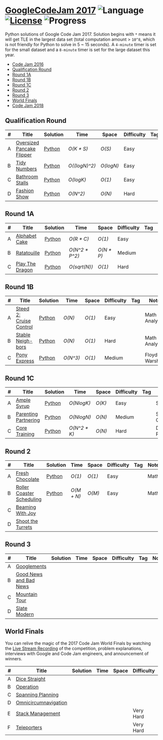 # [GoogleCodeJam 2017](https://codingcompetitions.withgoogle.com/codejam/archive/2017) ![Language](https://img.shields.io/badge/language-Python-orange.svg) [![License](https://img.shields.io/badge/license-MIT-blue.svg)](./LICENSE.md) ![Progress](https://img.shields.io/badge/progress-14%20%2F%2027-ff69b4.svg)

Python solutions of Google Code Jam 2017. Solution begins with `*` means it will get TLE in the largest data set (total computation amount > `10^8`, which is not friendly for Python to solve in 5 ~ 15 seconds). A `4-minute` timer is set for the small dataset and a `8-minute` timer is set for the large dataset this year.

* [Code Jam 2016](https://github.com/kamyu104/GoogleCodeJam-2016)
* [Qualification Round](https://github.com/kamyu104/GoogleCodeJam-2017#qualification-round)
* [Round 1A](https://github.com/kamyu104/GoogleCodeJam-2017#round-1a)
* [Round 1B](https://github.com/kamyu104/GoogleCodeJam-2017#round-1b)
* [Round 1C](https://github.com/kamyu104/GoogleCodeJam-2017#round-1c)
* [Round 2](https://github.com/kamyu104/GoogleCodeJam-2017#round-2)
* [Round 3](https://github.com/kamyu104/GoogleCodeJam-2017#round-3)
* [World Finals](https://github.com/kamyu104/GoogleCodeJam-2017#world-finals)
* [Code Jam 2018](https://github.com/kamyu104/GoogleCodeJam-2018)

## Qualification Round
| # | Title | Solution | Time | Space | Difficulty | Tag | Note |
|---| ----- | -------- | ---- | ----- | ---------- | --- | ---- |
|A| [Oversized Pancake Flipper](https://code.google.com/codejam/contest/3264486/dashboard#s=p0)| [Python](./Qualification%20Round/pancake-flipper.py)| _O(K * S)_ | _O(S)_ | Easy | | Greedy |
|B| [Tidy Numbers](https://code.google.com/codejam/contest/3264486/dashboard#s=p1)| [Python](./Qualification%20Round/tidy-numbers.py)| _O((logN)^2)_ | _O(logN)_ | Easy | | Math Analysis |
|C| [Bathroom Stalls](https://code.google.com/codejam/contest/3264486/dashboard#s=p2)| [Python](./Qualification%20Round/bathroom-stalls.py)| _O(logK)_ | _O(1)_ | Easy | | BST |
|D| [Fashion Show](https://code.google.com/codejam/contest/3264486/dashboard#s=p3)| [Python](./Qualification%20Round/fashion-show.py)| _O(N^2)_ | _O(N)_ | Hard | | Greedy |

## Round 1A
| # | Title | Solution | Time | Space | Difficulty | Tag | Note |
|---| ----- | -------- | ---- | ----- | ---------- | --- | ---- |
|A| [Alphabet Cake](https://code.google.com/codejam/contest/5304486/dashboard#s=p0)| [Python](./Round%201A/alphabet-cake.py)| _O(R * C)_ | _O(1)_ | Easy | | Greedy |
|B| [Ratatouille](https://code.google.com/codejam/contest/5304486/dashboard#s=p1)| [Python](./Round%201A/ratatouille.py)| _O(N^2 * P^2)_ | _O(N * P)_ | Medium | | Greedy |
|C| [Play The Dragon](https://code.google.com/codejam/contest/5304486/dashboard#s=p2)| [Python](./Round%201A/play-the-dragon.py)| _O(sqrt(N))_ | _O(1)_ | Hard | | Math Analysis |

## Round 1B
| # | Title | Solution | Time | Space | Difficulty | Tag | Note |
|---| ----- | -------- | ---- | ----- | ---------- | --- | ---- |
|A| [Steed 2: Cruise Control](https://code.google.com/codejam/contest/8294486/dashboard#s=p0)| [Python](./Round%201B/cruise-control.py)| _O(N)_ | _O(1)_ | Easy | | Math Analysis |
|B| [Stable Neigh-bors](https://code.google.com/codejam/contest/8294486/dashboard#s=p1)| [Python](./Round%201B/stable-neighbors.py)| _O(N)_ | _O(1)_ | Hard | | Math Analysis |
|C| [Pony Express](https://code.google.com/codejam/contest/8294486/dashboard#s=p2)| [Python](./Round%201B/pony-express.py)| _O(N^3)_ | _O(1)_ | Medium | | Floyd-Warshall |

## Round 1C
| # | Title | Solution | Time | Space | Difficulty | Tag | Note |
|---| ----- | -------- | ---- | ----- | ---------- | --- | ---- |
|A| [Ample Syrup](https://code.google.com/codejam/contest/3274486/dashboard#s=p0)| [Python](./Round%201C/ample-syrup.py)| _O(NlogK)_ | _O(K)_ | Easy | | Sort, Heap |
|B| [Parenting Partnering](https://code.google.com/codejam/contest/3274486/dashboard#s=p1)| [Python](./Round%201C/parenting-partnering.py)| _O(NlogN)_ | _O(N)_ | Medium | | Sort, Greedy |
|C| [Core Training](https://code.google.com/codejam/contest/3274486/dashboard#s=p2)| [Python](./Round%201C/core-training.py)| _O(N^2 * K)_ | _O(N)_ | Hard | | DP, Probability|

## Round 2
| # | Title | Solution | Time | Space | Difficulty | Tag | Note |
|---| ----- | -------- | ---- | ----- | ---------- | --- | ---- |
|A| [Fresh Chocolate](https://codingcompetitions.withgoogle.com/codejam/round/0000000000201900/00000000002017f4)| [Python](./Round%202/fresh_chocolate.py) | _O(1)_ | _O(1)_ | Easy | | Math |
|B| [Roller Coaster Scheduling](https://codingcompetitions.withgoogle.com/codejam/round/0000000000201900/0000000000201845)| [Python](./Round%202/roller_coaster_scheduling.py) | _O(M + N)_ | _O(M)_ | Easy | | Math |
|C| [Beaming With Joy](https://code.google.com/codejam/contest/5314486/dashboard#s=p2)| | | | | | |
|D| [Shoot the Turrets](https://code.google.com/codejam/contest/5314486/dashboard#s=p3)| | | | | | |

## Round 3
| # | Title | Solution | Time | Space | Difficulty | Tag | Note |
|---| ----- | -------- | ---- | ----- | ---------- | --- | ---- |
|A| [Googlements](https://code.google.com/codejam/contest/8304486/dashboard#s=p0)| | | | | | |
|B| [Good News and Bad News](https://code.google.com/codejam/contest/8304486/dashboard#s=p1)| | | | | | |
|C| [Mountain Tour](https://code.google.com/codejam/contest/8304486/dashboard#s=p2)| | | | | | |
|D| [Slate Modern](https://code.google.com/codejam/contest/8304486/dashboard#s=p3)| | | | | | |

## World Finals
You can relive the magic of the 2017 Code Jam World Finals by watching the [Live Stream Recording](https://www.youtube.com/watch?v=Pq-wdw9TRoI) of the competition, problem explanations, interviews with Google and Code Jam engineers, and announcement of winners.

| # | Title | Solution | Time | Space | Difficulty | Tag | Note |
|---| ----- | -------- | ---- | ----- | ---------- | --- | ---- |
|A| [Dice Straight](https://code.google.com/codejam/contest/6314486/dashboard#s=p0)| | | | | | |
|B| [Operation](https://code.google.com/codejam/contest/6314486/dashboard#s=p1)| | | | | | |
|C| [Spanning Planning](https://code.google.com/codejam/contest/6314486/dashboard#s=p2)| | | | | | |
|D| [Omnicircumnavigation](https://code.google.com/codejam/contest/6314486/dashboard#s=p3)| | | | | | |
|E| [Stack Management](https://code.google.com/codejam/contest/6314486/dashboard#s=p4)|||| Very Hard | | |
|F| [Teleporters](https://code.google.com/codejam/contest/6314486/dashboard#s=p5)|||| Very Hard | | |
